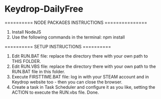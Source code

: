 # Keydrop-DailyFree

========== NODE PACKAGES INSTRUCTIONS ===============
1. Install NodeJS
2. Use the following commands in the terminal:
npm install

========== SETUP INSTRUCTIONS ==========
1. Edit RUN.BAT file: replace the directory there with your own path to THIS FOLDER.
2. Edit RUN.VBS file: replace the directory there with your own path to the RUN.BAT file in this folder.
3. Execute FIRSTTIME.BAT file: log in with your STEAM account and in Keydrop website too - then you can close the browser.
4. Create a task in Task Scheduler and configure it as you like, setting the ACTION to execute the RUN.vbs file.
Done.
